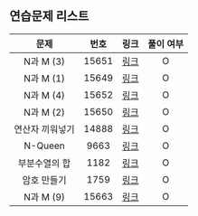 ## 연습문제 리스트
|문제|번호|링크|풀이 여부|
|:---:|:---:|:---:|:---:|
|N과 M (3)|15651|[링크](http://boj.kr/15651)|O|
|N과 M (1)|15649|[링크](http://boj.kr/15649)|O|
|N과 M (4)|15652|[링크](http://boj.kr/15652)|O|
|N과 M (2)|15650|[링크](http://boj.kr/15650)|O|
|연산자 끼워넣기|14888|[링크](http://boj.kr/14888)|O|
|N-Queen|9663|[링크](http://boj.kr/9663)|O|
|부분수열의 합|1182|[링크](http://boj.kr/1182)|O|
|암호 만들기|1759|[링크](http://boj.kr/1759)|O|
|N과 M (9)|15663|[링크](http://boj.kr/15663)|O|
